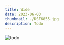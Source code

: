 ```yaml
---
title: Wide
date: 2023-06-03
thumbnail: ./DSF6855.jpg
description: Todo
---
```


![todo](./DSC3458.jpg "todo")
